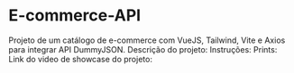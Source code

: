 # E-commerce-API
Projeto de um catálogo de e-commerce com VueJS, Tailwind, Vite e Axios para integrar API DummyJSON.
Descrição do projeto:
Instruções:
Prints:
Link do video de showcase do projeto:
